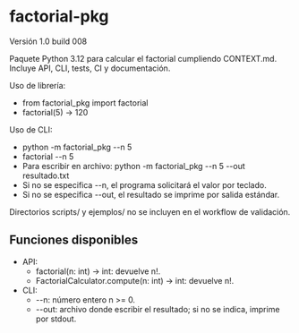 # factorial-pkg

Versión 1.0 build 008

Paquete Python 3.12 para calcular el factorial cumpliendo CONTEXT.md. Incluye API, CLI, tests, CI y documentación.

Uso de librería:
- from factorial_pkg import factorial
- factorial(5) -> 120

Uso de CLI:
- python -m factorial_pkg --n 5
- factorial --n 5
- Para escribir en archivo: python -m factorial_pkg --n 5 --out resultado.txt
- Si no se especifica --n, el programa solicitará el valor por teclado.
- Si no se especifica --out, el resultado se imprime por salida estándar.

Directorios scripts/ y ejemplos/ no se incluyen en el workflow de validación.

## Funciones disponibles

- API:
  - factorial(n: int) -> int: devuelve n!.
  - FactorialCalculator.compute(n: int) -> int: devuelve n!.
- CLI:
  - --n: número entero n >= 0.
  - --out: archivo donde escribir el resultado; si no se indica, imprime por stdout.
